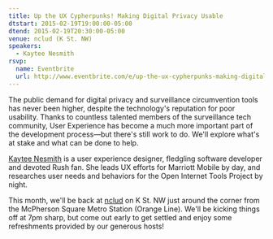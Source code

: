```yaml
---
title: Up the UX Cypherpunks! Making Digital Privacy Usable
dtstart: 2015-02-19T19:00:00-05:00
dtend: 2015-02-19T20:30:00-05:00
venue: nclud (K St. NW)
speakers:
  - Kaytee Nesmith
rsvp:
  name: Eventbrite
  url: http://www.eventbrite.com/e/up-the-ux-cypherpunks-making-digital-privacy-usable-tickets-15714757262
---
```


The public demand for digital privacy and surveillance circumvention tools has never been higher, despite the technology's reputation for poor usability. Thanks to countless talented members of the surveillance tech community, User Experience has become a much more important part of the development process—but there's still work to do. We'll explore what's at stake and what can be done to help.

[Kaytee Nesmith](http://www.kayteenesmith.com/) is a user experience designer, fledgling software developer and devoted Rush fan. She leads UX efforts for Marriott Mobile by day, and researches user needs and behaviors for the Open Internet Tools Project by night.

This month, we'll be back at [nclud](http://nclud.com/) on K St. NW just around the corner from the McPherson Square Metro Station (Orange Line). We'll be kicking things off at 7pm sharp, but come out early to get settled and enjoy some refreshments provided by our generous hosts!